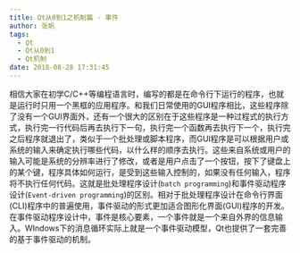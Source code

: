 ```yaml
---
title: Qt从0到1之机制篇 - 事件
author: 张帆
tags:
  - Qt
  - Qt从0到1
  - Qt机制
date: 2018-08-28 17:31:45
---
```


相信大家在初学C/C++等编程语言时，编写的都是在命令行下运行的程序，也就是运行时只用一个黑框的应用程序。和我们日常使用的GUI程序相比，这些程序除了没有一个GUI界面外，还有一个很大的区别在于这些程序是一种过程式的执行方式，执行完一行代码后再去执行下一句，执行完一个函数再去执行下一个，执行完之后程序就退出了，类似于一个批处理或脚本程序，而GUI程序是可以根据用户或系统的输入来确定执行哪些代码，以什么样的顺序去执行。这些来自系统或用户的输入可能是系统的分辨率进行了修改，或者是用户点击了一个按钮，按下了键盘上的某个键，程序具体如何运行，是受到这些输入控制的，如果没有任何输入，程序将不执行任何代码。这就是批处理程序设计(`batch programming`)和事件驱动程序设计(`Event-driven programming`)的区别。相对于批处理程序设计在命令行界面(CLI)程序中的普遍使用，事件驱动的形式更加适合图形化界面(GUI)程序的开发。
在事件驱动程序设计中，事件是核心要素，一个事件就是一个来自外界的信息输入。WIndows下的消息循环实际上就是一个事件驱动模型，Qt也提供了一套完善的基于事件驱动的机制。

